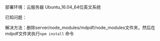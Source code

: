 部署环境：云服务器 Ubuntu_16.04_64位英文系统

已知问题：

解决方法：删除server/node_modules/mdpdf/node_modules文件夹，然后在mdpdf文件夹执行`npm install` 命令


